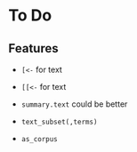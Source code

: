 To Do
=====

Features
--------

 * `[<-` for text

 * `[[<-` for text

 * `summary.text` could be better

 * `text_subset(,terms)`

 * `as_corpus`
